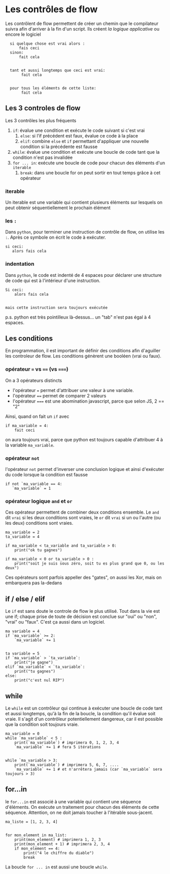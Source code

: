 # Les contrôles de flow
Les contrôlent de flow permettent de créer un chemin que le compilateur suivra afin d'arriver à la fin d'un script.
Ils créent *la logique applicative* ou encore le logiciel


```
  si quelque chose est vrai alors :
      fais ceci
  sinon:
      fait cela


  tant et aussi longtemps que ceci est vrai:
       fait cela


  pour tous les éléments de cette liste:
       fait cela
```



## Les 3 controles de flow 
Les 3 contrôles les plus fréquents


1. `if`: évalue une condition et exécute le code suivant si c'est vrai
   1. `else`: si l’if précédent est faux, évalue ce code à la place
   2. `elif`: combine `else` et `if` permettant d'appliquer une nouvelle condition si la précédente est fausse
2. `while`: évalue une condition et exécute une boucle de code tant que la condition n'est pas invalidée
1. `for ... in`: exécute une boucle de code pour chacun des éléments d'un `iterable`
   1. `break`: dans une boucle for on peut sortir en tout temps grâce à cet opérateur


### iterable
Un iterable est une variable qui contient plusieurs éléments sur lesquels on peut obtenir séquentiellement le prochain élément


### les `:` 
Dans `python`, pour terminer une instruction de contrôle de flow, on utilise les `:`. Après ce symbole on écrit le code à exécuter.


```
si ceci:
   alors fais cela
```



### indentation
Dans `python`, le code est indenté de 4 espaces pour déclarer une structure de code qui est à l'intérieur d'une instruction. 


```
Si ceci:
    alors fais cela


mais cette instruction sera toujours exécutée
```
p.s. python est très pointilleux là-dessus... un "tab" n'est pas égal à 4 espaces.



## Les conditions
En programmation, il est important de définir des conditions afin d'aguiller les controleur de flow. Les conditions génèrent une booléen (vrai ou faux).



### opérateur `=` vs `==` (vs `===`)
On a 3 opérateurs distincts


* l'opérateur `=` permet d'attribuer une valeur à une variable.  
* l'opérateur `==` permet de comparer 2 valeurs  
* l'opérateur `===` est une abomination javascript, parce que selon JS, 2 == "2"  


Ainsi, quand on fait un `if` avec 
```
if ma_variable = 4:
    fait ceci
```
on aura toujours vrai, parce que python est toujours capable d'attribuer 4 à la variable `ma_variable`.


### opérateur `not`
l'opérateur `not` permet d'inverser une conclusion logique et ainsi d'exécuter du code lorsque la condition est fausse


```
if not `ma_variable == 4:
   `ma_variable` = 1
```


### opérateur logique `and` et `or`
Ces opérateur permettent de combiner deux conditions ensemble. Le `and` dit `vrai` si les deux conditions sont vraies, le `or` dit `vrai` si un ou l'autre (ou les deux) conditions sont vraies.

```
ma_variable = 2
ta_variable = 4

if ma_variable < ta_variable and ta_variable > 0:
    print("ok tu gagnes")

if ma_variable < 0 or ta_variable > 0 :
    print("soit je suis sous zéro, soit tu es plus grand que 0, ou les deux")

```

Ces opérateurs sont parfois appeller des "gates", on aussi les Xor, mais on embarquera pas la-dedans




## if / else / elif
Le `if` est sans doute le controle de flow le plus utilisé. Tout dans la vie est une if; chaque prise de toute de décision est conclue sur "oui" ou "non", "vrai" ou "faux". C'est ça aussi dans un logiciel. 


```
ma variable = 4
if `ma_variable` >= 2:
    `ma_variable` += 1


ta variable = 5
if `ma_variable` > `ta_variable`:
    print("je gagne")
elif `ma_variable` < `ta_variable`:
    print("tu gagnes")
else:
    print("c'est nul RIP")
```


## while
Le `while` est un contrôleur qui continue à exécuter une boucle de code tant et aussi longtemps, qu'à la fin de la boucle, la condition qu'il évalue soit vraie. Il s'agit d'un contrôleur potentiellement dangereux, car il est possible que la condition soit toujours vraie.


```language=python
ma_variable = 0
while `ma_variable` < 5 :
    print(`ma_variable`) # imprimera 0, 1, 2, 3, 4
    `ma_variable` += 1 # fera 5 itérations


while `ma_variable > 3: 
    print(`ma_variable`) # imprimera 5, 6, 7, ....
    `ma_variable` += 1 # et n'arrêtera jamais (car `ma_variable` sera toujours > 3)
```


## for...in
le `for...in` est associé à une variable qui contient une séquence d'éléments. On exécute un traitement pour chacun des éléments de cette séquence. Attention, on ne doit jamais toucher à l'itérable sous-jacent.


```
ma_liste = [1, 2, 3, 4]


for mon_element in ma_list:
    print(mon_element) # imprimera 1, 2, 3
    print(mon_element + 1) # imprimera 2, 3, 4
    if mon_element == 4:
        print("4 le chiffre du diable")
        break 

```


La boucle `for ... in` est aussi une boucle `while`.